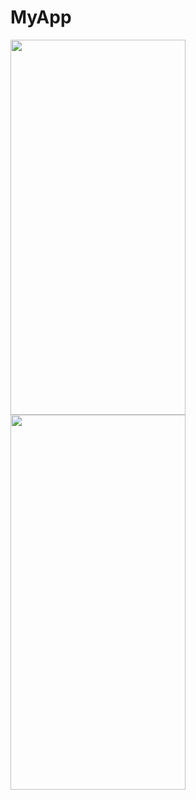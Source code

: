 # MyApp

<img src="https://user-images.githubusercontent.com/79650580/207647505-9231554b-722c-498b-bcac-dc71cb3b2922.png" height=600 width=280/>

<img src="https://user-images.githubusercontent.com/79650580/207648842-6150354e-6c5e-4645-a893-c46fb537ac52.png" height=600 width=280/>
